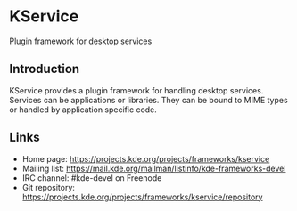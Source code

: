 # KService

Plugin framework for desktop services

## Introduction

KService provides a plugin framework for handling desktop services. Services can
be applications or libraries. They can be bound to MIME types or handled by
application specific code.

## Links

- Home page: <https://projects.kde.org/projects/frameworks/kservice>
- Mailing list: <https://mail.kde.org/mailman/listinfo/kde-frameworks-devel>
- IRC channel: #kde-devel on Freenode
- Git repository: <https://projects.kde.org/projects/frameworks/kservice/repository>
